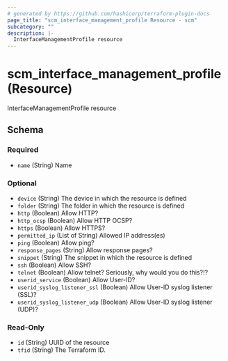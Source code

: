 ```yaml
---
# generated by https://github.com/hashicorp/terraform-plugin-docs
page_title: "scm_interface_management_profile Resource - scm"
subcategory: ""
description: |-
  InterfaceManagementProfile resource
---
```


# scm_interface_management_profile (Resource)

InterfaceManagementProfile resource



<!-- schema generated by tfplugindocs -->
## Schema

### Required

- `name` (String) Name

### Optional

- `device` (String) The device in which the resource is defined
- `folder` (String) The folder in which the resource is defined
- `http` (Boolean) Allow HTTP?
- `http_ocsp` (Boolean) Allow HTTP OCSP?
- `https` (Boolean) Allow HTTPS?
- `permitted_ip` (List of String) Allowed IP address(es)
- `ping` (Boolean) Allow ping?
- `response_pages` (String) Allow response pages?
- `snippet` (String) The snippet in which the resource is defined
- `ssh` (Boolean) Allow SSH?
- `telnet` (Boolean) Allow telnet? Seriously, why would you do this?!?
- `userid_service` (Boolean) Allow User-ID?
- `userid_syslog_listener_ssl` (Boolean) Allow User-ID syslog listener (SSL)?
- `userid_syslog_listener_udp` (Boolean) Allow User-ID syslog listener (UDP)?

### Read-Only

- `id` (String) UUID of the resource
- `tfid` (String) The Terraform ID.
